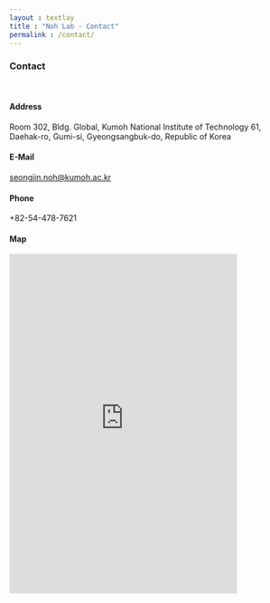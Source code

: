 ```yaml
---
layout : textlay
title : "Noh Lab - Contact"
permalink : /contact/
---
```


<h3 style="font-weight:bold;">Contact</h3>
<br>

<h4 style="font-weight:bold;">Address</h4>

Room 302, Bldg. Global, Kumoh National Institute of Technology
61, Daehak-ro, Gumi-si, Gyeongsangbuk-do, Republic of Korea


<h4 style="font-weight:bold;">E-Mail</h4>

seongjin.noh@kumoh.ac.kr
<br>

<h4 style="font-weight:bold;">Phone</h4>

+82-54-478-7621
<br>

<h4 style="font-weight:bold;">Map</h4>
<div style="margin-bottom:20px;">
  <iframe src="https://www.google.com/maps/embed?pb=!1m18!1m12!1m3!1d3221.8062253439302!2d128.39015155078903!3d36.14693111180008!2m3!1f0!2f0!3f0!3m2!1i1024!2i768!4f13.1!3m3!1m2!1s0x3565c67cf0396483%3A0x42bff264eb2ebd75!2z6rWs66-47IucIOyWke2PrOuPmSDquIjsmKTqs7Xqs7zrjIDtlZnqtZAg6riA66Gc67KM6rSA!5e0!3m2!1sko!2skr!4v1647867295918!5m2!1sko!2skr" width="80%" height="600" style="border:0;" allowfullscreen="" loading="lazy"></iframe>
 </div>
